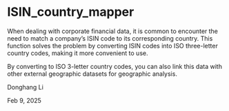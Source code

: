 # ISIN_country_mapper
When dealing with corporate financial data, it is common to encounter the need to match a company’s ISIN code to its corresponding country. This function solves the problem by converting ISIN codes into ISO three-letter country codes, making it more convenient to use. 

By converting to ISO 3-letter country codes, you can also link this data with other external geographic datasets for geographic analysis.

Donghang Li

Feb 9, 2025
